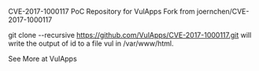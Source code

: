 CVE-2017-1000117 PoC Repository for VulApps
Fork from joernchen/CVE-2017-1000117

git clone --recursive https://github.com/VulApps/CVE-2017-1000117.git will write the output of id to a file vul in /var/www/html.

See More at VulApps
